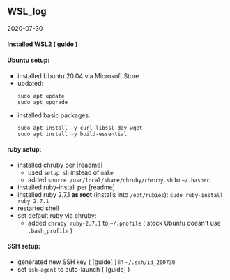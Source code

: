 ## WSL_log

2020-07-30
#### Installed WSL2 ( [guide](https://docs.microsoft.com/en-us/windows/wsl/install-win10) )
#### Ubuntu setup:
- installed Ubuntu 20.04 via Microsoft Store
- updated:
  ```
  sudo apt update
  sudo apt upgrade
  ```
- installed basic packages:
  ```
  sudo apt install -y curl libssl-dev wget
  sudo apt install -y build-essential
  ```
#### ruby setup:
- installed chruby per [readme]
  - used `setup.sh` instead of `make`
  - added `source /usr/local/share/chruby/chruby.sh` to `~/.bashrc`.
- installed ruby-install per [readme]
- installed ruby 2.7.1 __as root__ (installs into `/opt/rubies`):
  `sudo ruby-install ruby 2.7.1`
- restarted shell
- set default ruby via chruby:
  - added `chruby ruby-2.7.1` to `~/.profile` ( stock Ubuntu doesn't use `.bash_profile` )
#### SSH setup:
- generated new SSH key ( [guide] ) in `~/.ssh/id_200730`
- set `ssh-agent` to auto-launch ( [guide] )
